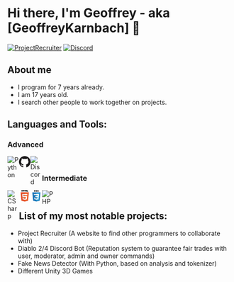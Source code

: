 # Hi there, I'm Geoffrey - aka [GeoffreyKarnbach] 👋


[![ProjectRecruiter](https://user-images.githubusercontent.com/36735387/125613699-5628f572-9490-4257-be67-9f0dbc954baa.png)](http://project-recruiter.epizy.com/)
[![Discord](https://user-images.githubusercontent.com/36735387/125645869-5b150777-a784-451c-b203-246b66e669d6.png)](https://discord.com/users/450259740153479189)

## About me 
- I program for 7 years already.
- I am 17 years old.
- I search other people to work together on projects.

## Languages and Tools:
### Advanced

<img align="left" alt="Python" width="26px" src="https://user-images.githubusercontent.com/36735387/125675014-d03f16b8-9ee0-4c26-b941-8f5d8d337890.png" />
<img align="left" alt="GitHub" width="26px" src="https://raw.githubusercontent.com/github/explore/78df643247d429f6cc873026c0622819ad797942/topics/github/github.png" />
<img align="left" alt="Discord" width="26px" src="https://user-images.githubusercontent.com/36735387/125675277-94e36d3c-0f13-471e-a72d-e64ac4b87cce.png" />

<br />

### Intermediate

<img align="left" alt="CSharp" width="26px" src="https://user-images.githubusercontent.com/36735387/125675502-6852f0ed-85f0-4325-9da4-2908936d7199.png" />
<img align="left" alt="HTML5" width="26px" src="https://raw.githubusercontent.com/github/explore/80688e429a7d4ef2fca1e82350fe8e3517d3494d/topics/html/html.png" /> 
<img align="left" alt="CSS3" width="26px" src="https://raw.githubusercontent.com/github/explore/80688e429a7d4ef2fca1e82350fe8e3517d3494d/topics/css/css.png" />
<img align="left" alt="PHP" width="26px" src="https://user-images.githubusercontent.com/36735387/125675622-ad9a0857-9def-44d7-a5c8-935b007d8444.png" />

<br />


## List of my most notable projects:
- Project Recruiter (A website to find other programmers to collaborate with)
- Diablo 2/4 Discord Bot (Reputation system to guarantee fair trades with user, moderator, admin and owner commands)
- Fake News Detector (With Python, based on analysis and tokenizer)
- Different Unity 3D Games

